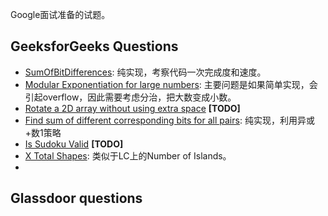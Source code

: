 Google面试准备的试题。

## GeeksforGeeks Questions

- [SumOfBitDifferences](SumOfBitDifferences.cpp): 纯实现，考察代码一次完成度和速度。
- [Modular Exponentiation for large numbers](ModularExponentiationForLargeNumbers.cpp): 主要问题是如果简单实现，会引起overflow，因此需要考虑分治，把大数变成小数。
- [Rotate a 2D array without using extra space](Rotate2DArray.cpp) **[TODO]**
- [Find sum of different corresponding bits for all pairs](FindSumOfDifferentCorrespondingBitsForAllBits.cpp): 纯实现，利用异或+数1策略
- [Is Sudoku Valid](IsSudokuValid.cpp) **[TODO]**
- [X Total Shapes](XTotalShapes.cpp): 类似于LC上的Number of Islands。
-

## Glassdoor questions

